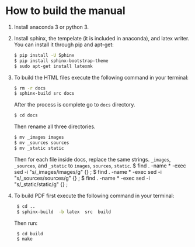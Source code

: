 # How to build the manual
1. Install anaconda 3 or python 3.
2. Install sphinx, the tempelate (it is included in anaconda), and latex writer.
   You can install it through pip and apt-get:
   ```bash
   $ pip install -U Sphinx
   $ pip install sphinx-bootstrap-theme
   $ sudo apt-get install latexmk
   ```

3. To build the HTML files execute the following command in your terminal: 
   ```bash
   $ rm -r docs
   $ sphinx-build src docs
   ```
   After the process is complete go to `docs` directory.
   ```bash
   $ cd docs
   ```
   Then rename all three directories.
   ```bash
   $ mv _images images
   $ mv _sources sources
   $ mv _static static
   ```
   Then for each file inside docs, replace the same strings. `_images`, `_sources`, and `_static` to `images`, `sources`, `static`.
   $ find . -name \* -exec sed -i "s/_images/images/g" {} \;
   $ find . -name \* -exec sed -i "s/_sources/sources/g" {} \;
   $ find . -name \* -exec sed -i "s/_static/static/g" {} \;
   


4. To build PDF first execute the following command in your terminal:
   ```bash
    $ cd ..
    $ sphinx-build  -b latex  src  build
   ```
   Then run:
   ```bash
    $ cd build
    $ make
   ```
